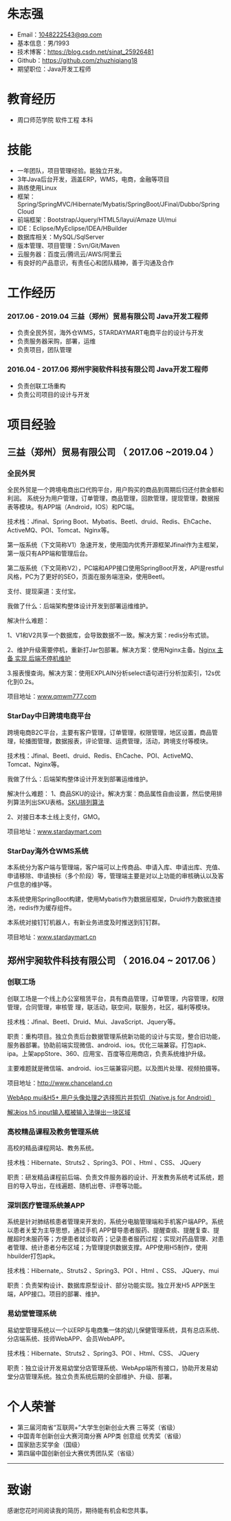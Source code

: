 # 朱志强
- Email：1048222543@qq.com
- 基本信息：男/1993 
- 技术博客：https://blog.csdn.net/sinat_25926481
- Github：https://github.com/zhuzhiqiang18
- 期望职位：Java开发工程师

# 教育经历
* 周口师范学院 软件工程 本科
# 技能
* 一年团队，项目管理经验。能独立开发。
* 3年Java后台开发，涵盖ERP，WMS，电商，金融等项目 
* 熟练使用Linux
* 框架：Spring/SpringMVC/Hibernate/Mybatis/SpringBoot/JFinal/Dubbo/Spring Cloud
* 前端框架：Bootstrap/Jquery/HTML5/layui/Amaze UI/mui 
* IDE：Eclipse/MyEclipse/IDEA/HBuilder
* 数据库相关：MySQL/SqlServer
* 版本管理、项目管理：Svn/Git/Maven 
* 云服务器：百度云/腾讯云/AWS/阿里云 
* 有良好的产品意识，有责任心和团队精神，善于沟通及合作 
# 工作经历
### 2017.06 - 2019.04  三益（郑州）贸易有限公司   Java开发工程师 
* 负责全民外贸，海外仓WMS，STARDAYMART电商平台的设计与开发 
* 负责服务器采购，部署，运维 
* 负责项目，团队管理 
### 2016.04 - 2017.06  郑州宇昶软件科技有限公司   Java开发工程师 
* 负责创联工场重构 
* 负责公司项目的设计与开发 
# 项目经验
## 三益（郑州）贸易有限公司 （ 2017.06 ~2019.04 ）
### 全民外贸 

全民外贸是一个跨境电商出口代购平台，用户购买的商品到周期后归还付款金额和利润。
系统分为用户管理，订单管理，商品管理，回款管理，提现管理，数据报表等模块。有APP端（Android，IOS）和PC端。

技术栈：Jfinal、Spring Boot、Mybatis、Beetl、druid、Redis、EhCache、ActiveMQ、POI、Tomcat、Nginx等。

第一版系统（下文简称V1）急速开发，使用国内优秀开源框架Jfinal作为主框架，第一版只有APP端和管理后台。

第二版系统（下文简称V2），PC端和APP接口使用SpringBoot开发，API是restful风格，PC为了更好的SEO，页面在服务端渲染，使用Beetl。

支付、提现渠道：支付宝。

我做了什么：后端架构整体设计开发到部署运维维护。

解决什么难题：

1、V1和V2共享一个数据库，会导致数据不一致。解决方案：redis分布式锁。

2、维护升级需要停机，重新打Jar包部署。解决方案：使用Nginx主备。[Nginx 主备 实现 后端不停机维护](https://blog.csdn.net/sinat_25926481/article/details/82224583)

3.报表慢查询。解决方案：使用EXPLAIN分析select语句进行分析加索引，12s优化到0.2s。

项目地址：www.qmwm777.com

### StarDay中日跨境电商平台 

跨境电商B2C平台，主要有客户管理，订单管理，权限管理，地区设置，商品管理，轮播图管理，数据报表，评论管理、运费管理，活动，跨境支付等模块。

技术栈：Jfinal、Beetl、druid、Redis、EhCache、POI、ActiveMQ、Tomcat、Nginx等。

我做了什么：后端架构整体设计开发到部署运维维护。

解决什么难题：
1、商品SKU的设计。解决方案：商品属性自由设置，然后使用排列算法列出SKU表格。[SKU排列算法
](https://blog.csdn.net/sinat_25926481/article/details/88874165)

2、对接日本本土线上支付，GMO。

项目地址：www.stardaymart.com

### StarDay海外仓WMS系统 

本系统分为客户端与管理端，客户端可以上传商品、申请入库、申请出库、充值、申请移除、申请换标（多个阶段）等，管理端主要是对以上功能的审核确认以及客户信息的维护等。

本系统使用SpringBoot构建，使用Mybatis作为数据层框架，Druid作为数据连接池，redis作为缓存组件。

本系统对接钉钉机器人，有新业务进度及时推送到钉钉群。

项目地址：www.stardaymart.cn

## 郑州宇昶软件科技有限公司 （ 2016.04 ~ 2017.06 ）

### 创联工场 
创联工场是一个线上办公室租赁平台，具有商品管理，订单管理，内容管理，权限管理，合同管理，审核管 理，联活动，联空间，联服务，社区，福利等模块。

技术栈：Jﬁnal、Beetl、Druid、Mui、JavaScript、Jquery等。 

职责：重构项目。独立负责后台数据管理系统新功能的设计与实现，整合旧功能，服务器部署。协助前端实现微信、android、ios。优化三端兼容。打包apk、ipa。上架appStore、360、应用宝、百度等应用商店，负责系统维护升级。

主要难题就是微信端、android、ios三端兼容问题。以及图片处理、视频拍摄等。

项目地址：http://www.chanceland.cn

[WebApp mui&H5+ 用户头像处理之选择照片并剪切（Native.js for Android）](https://blog.csdn.net/sinat_25926481/article/details/53189686)

[解决ios h5 input输入框被输入法弹出一块区域](https://blog.csdn.net/sinat_25926481/article/details/53840614)

### 高校精品课程及教务管理系统 

高校的精品课程网站、教务系统。

技术栈：Hibernate、Struts2 、Spring3、POI 、Html 、CSS、 JQuery

职责：研发精品课程前后端、负责文件服务器的设计、开发教务系统考试系统，题目的导入导出，在线遍题、随机出卷、评卷等功能。

### 深圳医疗管理系统兼APP 

系统是针对肺结核患者管理来开发的，系统分电脑管理端和手机客户端APP。系统以患者关爱为主导思想，通过手机 APP督导患者服药、提醒查痰、提醒复查、提醒超时未服药等；方便患者就诊取药；记录患者服药过程；实现对药品管理、对患者管理、统计患者分布区域；为管理提供数据支撑。APP使用H5制作，使用hbuilder打包apk。

技术栈：Hibernate,、Struts2 、Spring3、POI 、Html 、CSS、 JQuery、mui

职责：负责架构设计、数据库原型设计、部分功能实现。独立开发H5 APP医生端，APP接口。项目的部署、维护。

### 易幼堂管理系统 

易幼堂管理系统以一个以ERP与电商集一体的幼儿保健管理系统，具有总店系统、分店端系统、技师WebAPP、会员WebAPP。

技术栈：Hibernate、Struts2 、Spring3、POI 、Html、CSS、 JQuery

职责：独立设计开发易幼堂分店管理系统、WebApp端所有接口，协助开发易幼堂分店管理系统。独立负责系统后期的全部维护、升级、部署。

# 个人荣誉
* 第三届河南省“互联网+”大学生创新创业大赛 三等奖（省级） 
* 中国青年创新创业大赛河南分赛 APP类 创意组 优秀奖（省级） 
* 国家励志奖学金（国级） 
* 第四届中国创新创业大赛优秀团队奖（省级） 
      
------

# 致谢

感谢您花时间阅读我的简历，期待能有机会和您共事。
      
